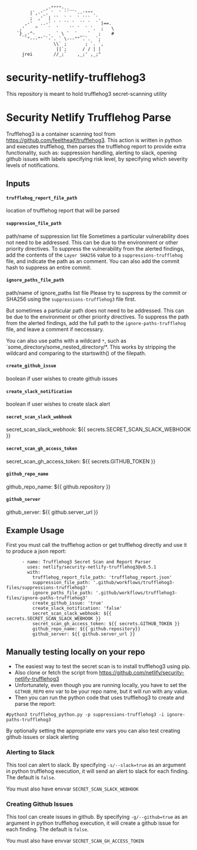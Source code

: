 ```
              _,-""""-..__
         |`,-'_. `  ` ``  `--'""".
         ;  ,'  | ``  ` `  ` ```  `.
       ,-'   ..-' ` ` `` `  `` `  ` |==.
     ,'    ^    `  `    `` `  ` `.  ;   \
    `}_,-^-   _ .  ` \ `  ` __ `   ;    #
       `"---"' `-`. ` \---""`.`.  `;
                  \\` ;       ; `. `,
                   ||`;      / / | |
      jrei        //_;`    ,_;' ,_;"
```
# security-netlify-trufflehog3
This repository is meant to hold trufflehog3 secret-scanning utility

# Security Netlify Trufflehog Parse
Trufflehog3 is a container scanning tool from https://github.com/feeltheajf/trufflehog3. This action is written in python and executes trufflehog, then parses the trufflehog report to provide extra functionality, such as: suppression handling, alerting to slack, opening github issues with labels specifying risk level, by specifying which severity levels of notifications.

## Inputs

#### `trufflehog_report_file_path`

location of trufflehog report that will be parsed

#### `suppression_file_path` 

path/name of suppression list file
Sometimes a particular vulnerability does not need to be addressed. This can be due to the environment or other priority directives. To suppress the vulnerability from the alerted findings, add the contents of the `Layer SHA256` value to a `suppressions-trufflehog` file, and indicate the path as an comment. You can also add the commit hash to suppress an entire commit. 

#### `ignore_paths_file_path` 

path/name of ignore_paths list file
Please try to suppress by the commit or SHA256 using the `suppressions-trufflehog3` file first. 

But sometimes a particular path does not need to be addressed. This can be due to the environment or other priority directives. To suppress the path from the alerted findings, add the full path to the `ignore-paths-trufflehog` file, and leave a comment if neccessary. 

You can also use paths with a wildcard `*`, such as `some_directory/some_nested_directory/*. This works by stripping the wildcard and comparing to the startswith() of the filepath. 

#### `create_github_issue`

boolean if user wishes to create github issues

#### `create_slack_notification` 

boolean if user wishes to create slack alert

#### `secret_scan_slack_webhook` 

secret_scan_slack_webhook: ${{ secrets.SECRET_SCAN_SLACK_WEBHOOK }}

#### `secret_scan_gh_access_token`         

secret_scan_gh_access_token: ${{ secrets.GITHUB_TOKEN }}

#### `github_repo_name`

github_repo_name: ${{ github.repository }}

#### `github_server`

github_server: ${{ github.server_url }} 


## Example Usage 
First you must call the trufflehog action or get trufflehog directly and use it to produce a json report:

```
      - name: Trufflehog3 Secret Scan and Report Parser
        uses: netlify/security-netlify-trufflehog3@v0.5.1
        with:
          trufflehog_report_file_path: 'trufflehog_report.json'
          suppression_file_path: '.github/workflows/trufflehog3-files/suppressions-trufflehog3'
          ignore_paths_file_path: '.github/workflows/trufflehog3-files/ignore-paths-trufflehog3'
          create_github_issue: 'true'
          create_slack_notification: 'false'
          secret_scan_slack_webhook: ${{ secrets.SECRET_SCAN_SLACK_WEBHOOK }}
          secret_scan_gh_access_token: ${{ secrets.GITHUB_TOKEN }}
          github_repo_name: ${{ github.repository}}
          github_server: ${{ github.server_url }}
```

## Manually testing locally on your repo

- The easiest way to test the secret scan is to install trufflehog3 using pip.
- Also clone or fetch the script from https://github.com/netlify/security-netlify-trufflehog3
- Unfortunately, even though you are running locally, you have to set the `GITHUB_REPO` env var to be your repo name, but it will run with any value. 
- Then you can run the python code that uses trufflehog3 to create and parse the report:

```
#python3 trufflehog_python.py -p suppressions-trufflehog3 -i ignore-paths-trufflehog3
```

By optionally setting the appropriate env vars you can also test creating github issues or slack alerting

### Alerting to Slack
This tool can alert to slack. By specifying `-s/--slack=true` as an argument in python trufflehog execution, it will send an alert to slack for each finding. The default is `false`.

You must also have envvar `SECRET_SCAN_SLACK_WEBHOOK`

### Creating Github Issues
This tool can create issues in github. By specifying `-g/--github=true` as an argument in python trufflehog execution, it will create a github issue for each finding. The default is `false`.

You must also have envvar `SECRET_SCAN_GH_ACCESS_TOKEN`
